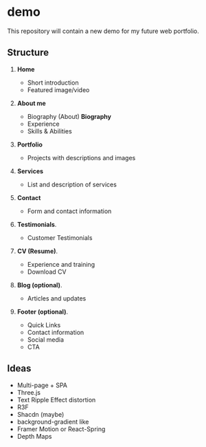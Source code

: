 # demo
This repository will contain a new demo for my future web portfolio.

## Structure

1. **Home**
   - Short introduction
   - Featured image/video

2. **About me**
   - Biography (About) **Biography**
   - Experience
   - Skills & Abilities

3. **Portfolio**
   - Projects with descriptions and images

4. **Services**
   - List and description of services

5. **Contact**
   - Form and contact information

6. **Testimonials**.
   - Customer Testimonials

7. **CV (Resume)**.
   - Experience and training
   - Download CV

8. **Blog (optional)**.
   - Articles and updates

9. **Footer (optional)**.
   - Quick Links 
   - Contact information
   - Social media
   - CTA

## Ideas
 - Multi-page + SPA
 - Three.js
 - Text Ripple Effect distortion
 - R3F
 - Shacdn (maybe)
 - background-gradient like
 - Framer Motion or React-Spring
 - Depth Maps
